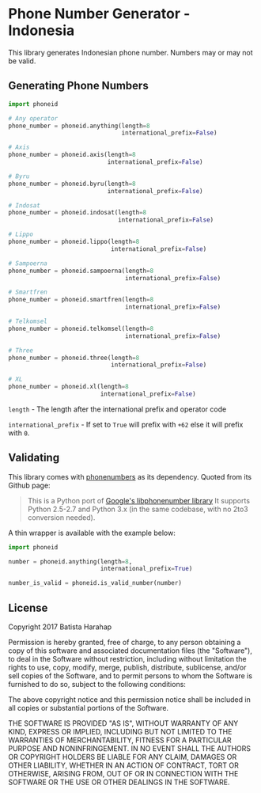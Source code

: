 # Phone Number Generator - Indonesia

This library generates Indonesian phone number. Numbers may or may not be valid.

## Generating Phone Numbers

```python
import phoneid

# Any operator
phone_number = phoneid.anything(length=8
                                international_prefix=False)

# Axis
phone_number = phoneid.axis(length=8
                            international_prefix=False)

# Byru
phone_number = phoneid.byru(length=8
                            international_prefix=False)

# Indosat
phone_number = phoneid.indosat(length=8
                               international_prefix=False)

# Lippo
phone_number = phoneid.lippo(length=8
                             international_prefix=False)

# Sampoerna
phone_number = phoneid.sampoerna(length=8
                                 international_prefix=False)

# Smartfren
phone_number = phoneid.smartfren(length=8
                                 international_prefix=False)

# Telkomsel
phone_number = phoneid.telkomsel(length=8
                                 international_prefix=False)

# Three
phone_number = phoneid.three(length=8
                             international_prefix=False)

# XL
phone_number = phoneid.xl(length=8
                          international_prefix=False)
```

`length` - The length after the international prefix and operator code

`international_prefix` - If set to `True` will prefix with `+62` else it will prefix with `0`.

## Validating

This library comes with [phonenumbers](https://github.com/daviddrysdale/python-phonenumbers) as its dependency. Quoted from its Github page:

>This is a Python port of [Google's libphonenumber library](https://github.com/googlei18n/libphonenumber) It supports Python 2.5-2.7 and Python 3.x (in the same codebase, with no 2to3 conversion needed).

A thin wrapper is available with the example below:

```python
import phoneid

number = phoneid.anything(length=8,
                          international_prefix=True)

number_is_valid = phoneid.is_valid_number(number)
```

## License

Copyright 2017 Batista Harahap

Permission is hereby granted, free of charge, to any person obtaining a copy of this software and associated documentation files (the "Software"), to deal in the Software without restriction, including without limitation the rights to use, copy, modify, merge, publish, distribute, sublicense, and/or sell copies of the Software, and to permit persons to whom the Software is furnished to do so, subject to the following conditions:

The above copyright notice and this permission notice shall be included in all copies or substantial portions of the Software.

THE SOFTWARE IS PROVIDED "AS IS", WITHOUT WARRANTY OF ANY KIND, EXPRESS OR IMPLIED, INCLUDING BUT NOT LIMITED TO THE WARRANTIES OF MERCHANTABILITY, FITNESS FOR A PARTICULAR PURPOSE AND NONINFRINGEMENT. IN NO EVENT SHALL THE AUTHORS OR COPYRIGHT HOLDERS BE LIABLE FOR ANY CLAIM, DAMAGES OR OTHER LIABILITY, WHETHER IN AN ACTION OF CONTRACT, TORT OR OTHERWISE, ARISING FROM, OUT OF OR IN CONNECTION WITH THE SOFTWARE OR THE USE OR OTHER DEALINGS IN THE SOFTWARE.
